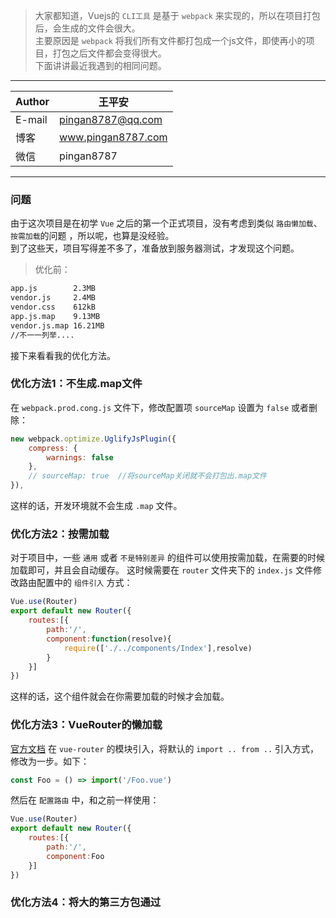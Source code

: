 > 大家都知道，Vuejs的 `CLI工具` 是基于 `webpack` 来实现的，所以在项目打包后，会生成的文件会很大。  
> 主要原因是 `webpack` 将我们所有文件都打包成一个js文件，即使再小的项目，打包之后文件都会变得很大。  
> 下面讲讲最近我遇到的相同问题。  

****
|Author|王平安|
|---|---
|E-mail|pingan8787@qq.com
|博客|www.pingan8787.com
|微信|pingan8787
****

### 问题
由于这次项目是在初学 `Vue` 之后的第一个正式项目，没有考虑到类似 `路由懒加载`、 `按需加载`的问题 ，所以呢，也算是没经验。  
到了这些天，项目写得差不多了，准备放到服务器测试，才发现这个问题。  
>优化前：
```bash
app.js        2.3MB
vendor.js     2.4MB
vendor.css    612kB
app.js.map    9.13MB
vendor.js.map 16.21MB
//不一一列举....
```
接下来看看我的优化方法。

### 优化方法1：不生成.map文件
在 `webpack.prod.cong.js` 文件下，修改配置项 `sourceMap` 设置为 `false` 或者删除：
```js
new webpack.optimize.UglifyJsPlugin({
    compress: {
        warnings: false
    },
    // sourceMap: true  //将sourceMap关闭就不会打包出.map文件
}),

```
这样的话，开发环境就不会生成 `.map` 文件。

### 优化方法2：按需加载
对于项目中，一些 `通用` 或者 `不是特别差异` 的组件可以使用按需加载，在需要的时候加载即可，并且会自动缓存。
这时候需要在 `router` 文件夹下的 `index.js` 文件修改路由配置中的 `组件引入` 方式：
```js
Vue.use(Router)
export default new Router({
    routes:[{
        path:'/',
        component:function(resolve){
            require(['./../components/Index'],resolve)
        }
    }]
}) 
```
这样的话，这个组件就会在你需要加载的时候才会加载。

### 优化方法3：VueRouter的懒加载
[官方文档](https://router.vuejs.org/zh-cn/advanced/lazy-loading.html)
在 `vue-router` 的模块引入，将默认的 `import .. from ..` 引入方式，修改为一步。如下：
```js
const Foo = () => import('/Foo.vue')
``` 
然后在 `配置路由` 中，和之前一样使用：
```js
Vue.use(Router)
export default new Router({
    routes:[{
        path:'/',
        component:Foo
    }]
}) 
```

### 优化方法4：将大的第三方包通过<script>标签引入
一般将类似 `echarts` 这种比较大的第三方依赖包，通过 `<script></script>` 标签来引入的话，会很大程度缩小打包的大小。   
但是需要在 `vue` 配置文件这样配置：
`webpack.base.config.js` 中添加 `不打包` 的包的名称，这样打包的时候才不会把这些包一起打包进去：  
```js
module.exports = {
    entry:{...},
    output:{...},
    resolve:{...},
    module:{...},
    externals:{
        "echarts":"echarts"  //不打包的包名
    }
}
```
然后在 `index.html` 中用 `<script></script>` 标签引入依赖包的CDN或者其他地址。

### 优化方法5：图片压缩
这个不用怎么说，有个地址很好用，推荐下：[tinypng](https://tinypng.com/#)

### 优化后
通过这几步骤，优化完成的每个文件都会缩小好多倍：
```bash
app.js        136.2kB
vendor.js     213.2kB
vendor.css    612kB   //css 这个我还没办法
app.js.map    0MB
vendor.js.map 0MB
```
### 结语
世上无难事，只怕没灵感，静一静然后灵感就出现了，嘻嘻。